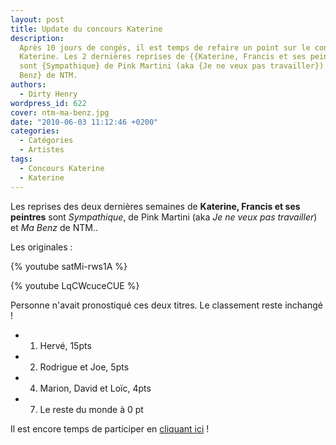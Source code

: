 ```yaml
---
layout: post
title: Update du concours Katerine
description:
  Après 10 jours de congés, il est temps de refaire un point sur le concours
  Katerine. Les 2 dernières reprises de {{Katerine, Francis et ses peintres}}
  sont {Sympathique} de Pink Martini (aka {Je ne veux pas travailler}) et {Ma
  Benz} de NTM.
authors:
  - Dirty Henry
wordpress_id: 622
cover: ntm-ma-benz.jpg
date: "2010-06-03 11:12:46 +0200"
categories:
  - Catégories
  - Artistes
tags:
  - Concours Katerine
  - Katerine
---
```


Les reprises des deux dernières semaines de **Katerine, Francis et ses
peintres** sont _Sympathique_, de Pink Martini (aka _Je ne veux pas travailler_)
et _Ma Benz_ de NTM..

Les originales :

{% youtube satMi-rws1A %}

{% youtube LqCWcuceCUE %}

Personne n'avait pronostiqué ces deux titres. Le classement reste inchangé !

- 1. Hervé, 15pts
- 2. Rodrigue et Joe, 5pts
- 4. Marion, David et Loïc, 4pts
- 7. Le reste du monde à 0 pt

Il est encore temps de participer en [cliquant ici](569) !
